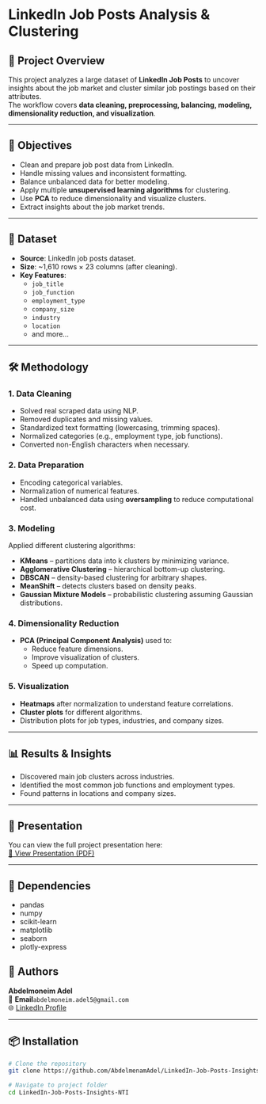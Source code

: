 # LinkedIn Job Posts Analysis & Clustering

## 📌 Project Overview
This project analyzes a large dataset of **LinkedIn Job Posts** to uncover insights about the job market and cluster similar job postings based on their attributes.  
The workflow covers **data cleaning, preprocessing, balancing, modeling, dimensionality reduction, and visualization**.

---

## 🎯 Objectives
- Clean and prepare job post data from LinkedIn.
- Handle missing values and inconsistent formatting.
- Balance unbalanced data for better modeling.
- Apply multiple **unsupervised learning algorithms** for clustering.
- Use **PCA** to reduce dimensionality and visualize clusters.
- Extract insights about the job market trends.

---

## 📂 Dataset
- **Source**: LinkedIn job posts dataset.
- **Size**: ~1,610 rows × 23 columns (after cleaning).
- **Key Features**:
  - `job_title`
  - `job_function`
  - `employment_type`
  - `company_size`
  - `industry`
  - `location`
  - and more…

---

## 🛠 Methodology

### 1. Data Cleaning
- Solved real scraped data using NLP.
- Removed duplicates and missing values.
- Standardized text formatting (lowercasing, trimming spaces).
- Normalized categories (e.g., employment type, job functions).
- Converted non-English characters when necessary.

### 2. Data Preparation
- Encoding categorical variables.
- Normalization of numerical features.
- Handled unbalanced data using **oversampling** to reduce computational cost.

### 3. Modeling
Applied different clustering algorithms:
- **KMeans** – partitions data into k clusters by minimizing variance.
- **Agglomerative Clustering** – hierarchical bottom-up clustering.
- **DBSCAN** – density-based clustering for arbitrary shapes.
- **MeanShift** – detects clusters based on density peaks.
- **Gaussian Mixture Models** – probabilistic clustering assuming Gaussian distributions.

### 4. Dimensionality Reduction
- **PCA (Principal Component Analysis)** used to:
  - Reduce feature dimensions.
  - Improve visualization of clusters.
  - Speed up computation.

### 5. Visualization
- **Heatmaps** after normalization to understand feature correlations.
- **Cluster plots** for different algorithms.
- Distribution plots for job types, industries, and company sizes.

---

## 📊 Results & Insights
- Discovered main job clusters across industries.
- Identified the most common job functions and employment types.
- Found patterns in locations and company sizes.

---

## 📑 Presentation
You can view the full project presentation here:  
[📄 View Presentation (PDF)](./LinkedIn_Posts_insights_Presentation.pdf)

---
## 📌 Dependencies
- pandas  
- numpy  
- scikit-learn  
- matplotlib  
- seaborn
- plotly-express

## 👥 Authors
**Abdelmoneim Adel**  
📧 **Email**`abdelmoneim.adel5@gmail.com`  
🌐 [LinkedIn Profile](https://www.linkedin.com/in/abdelmoneim-adel)

---

## 📦 Installation
```bash
# Clone the repository
git clone https://github.com/AbdelmenamAdel/LinkedIn-Job-Posts-Insights-NTI.git

# Navigate to project folder
cd LinkedIn-Job-Posts-Insights-NTI




